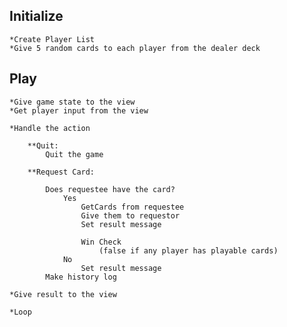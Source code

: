 Initialize
-----------
	*Create Player List
	*Give 5 random cards to each player from the dealer deck
	
Play
-----------
	*Give game state to the view
	*Get player input from the view
	
	*Handle the action

		**Quit:
			Quit the game
	
		**Request Card:
			
			Does requestee have the card?
				Yes
					GetCards from requestee
					Give them to requestor
					Set result message
					
					Win Check
						(false if any player has playable cards)
				No
					Set result message
			Make history log
			
	*Give result to the view
	
	*Loop